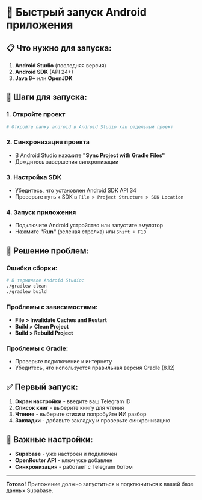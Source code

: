 # 🚀 Быстрый запуск Android приложения

## 📋 Что нужно для запуска:

1. **Android Studio** (последняя версия)
2. **Android SDK** (API 24+)
3. **Java 8+** или **OpenJDK**

## 🔧 Шаги для запуска:

### 1. Откройте проект
```bash
# Откройте папку android в Android Studio как отдельный проект
```

### 2. Синхронизация проекта
- В Android Studio нажмите **"Sync Project with Gradle Files"**
- Дождитесь завершения синхронизации

### 3. Настройка SDK
- Убедитесь, что установлен Android SDK API 34
- Проверьте путь к SDK в `File > Project Structure > SDK Location`

### 4. Запуск приложения
- Подключите Android устройство или запустите эмулятор
- Нажмите **"Run"** (зеленая стрелка) или `Shift + F10`

## 🐛 Решение проблем:

### Ошибки сборки:
```bash
# В терминале Android Studio:
./gradlew clean
./gradlew build
```

### Проблемы с зависимостями:
- **File > Invalidate Caches and Restart**
- **Build > Clean Project**
- **Build > Rebuild Project**

### Проблемы с Gradle:
- Проверьте подключение к интернету
- Убедитесь, что используется правильная версия Gradle (8.12)

## ✅ Первый запуск:

1. **Экран настройки** - введите ваш Telegram ID
2. **Список книг** - выберите книгу для чтения
3. **Чтение** - выберите стихи и попробуйте ИИ разбор
4. **Закладки** - добавьте закладку и проверьте синхронизацию

## 🔑 Важные настройки:

- **Supabase** - уже настроен и подключен
- **OpenRouter API** - ключ уже добавлен
- **Синхронизация** - работает с Telegram ботом

---

**Готово!** Приложение должно запуститься и подключиться к вашей базе данных Supabase.